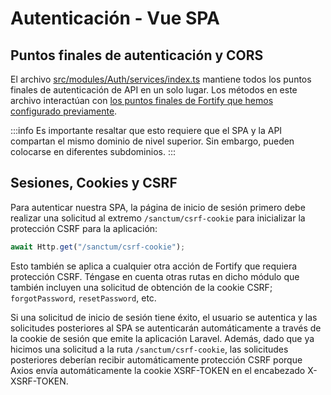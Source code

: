 # Autenticación - Vue SPA

## Puntos finales de autenticación y CORS

El archivo [src/modules/Auth/services/index.ts](https://github.com/CaribesTIC/laravuel-spa/blob/main/src/modules/Auth/services/index.ts) mantiene todos los puntos finales de autenticación de API en un solo lugar. Los métodos en este archivo interactúan con [los puntos finales de Fortify que hemos configurado previamente](../laravel/laravel-authentication.html#configuracion-de-fortify).

:::info
Es importante resaltar que esto requiere que el SPA y la API compartan el mismo dominio de nivel superior. Sin embargo, pueden colocarse en diferentes subdominios.
:::

## Sesiones, Cookies y CSRF

Para autenticar nuestra SPA, la página de inicio de sesión primero debe realizar una solicitud al extremo `/sanctum/csrf-cookie` para inicializar la protección CSRF para la aplicación:


```ts
await Http.get("/sanctum/csrf-cookie");
```

Esto también se aplica a cualquier otra acción de Fortify que requiera protección CSRF. Téngase en cuenta otras rutas en dicho módulo que también incluyen una solicitud de obtención de la cookie CSRF; `forgotPassword`, `resetPassword`, etc.

Si una solicitud de inicio de sesión tiene éxito, el usuario se autentica y las solicitudes posteriores al SPA se autenticarán automáticamente a través de la cookie de sesión que emite la aplicación Laravel. Además, dado que ya hicimos una solicitud a la ruta `/sanctum/csrf-cookie`, las solicitudes posteriores deberían recibir automáticamente protección CSRF porque Axios envía automáticamente la cookie XSRF-TOKEN en el encabezado X-XSRF-TOKEN.

